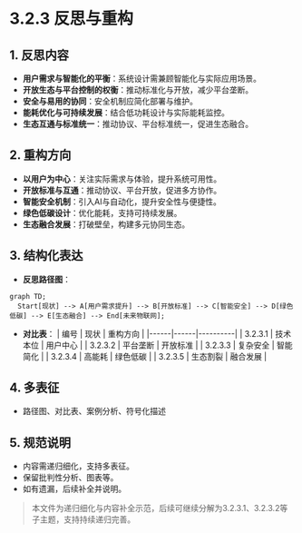 # 3.2.3 反思与重构

## 1. 反思内容

- **用户需求与智能化的平衡**：系统设计需兼顾智能化与实际应用场景。
- **开放生态与平台控制的权衡**：推动标准化与开放，减少平台垄断。
- **安全与易用的协同**：安全机制应简化部署与维护。
- **能耗优化与可持续发展**：结合低功耗设计与实际能耗监控。
- **生态互通与标准统一**：推动协议、平台标准统一，促进生态融合。

## 2. 重构方向

- **以用户为中心**：关注实际需求与体验，提升系统可用性。
- **开放标准与互通**：推动协议、平台开放，促进多方协作。
- **智能安全机制**：引入AI与自动化，提升安全性与便捷性。
- **绿色低碳设计**：优化能耗，支持可持续发展。
- **生态融合发展**：打破壁垒，构建多元协同生态。

## 3. 结构化表达

- **反思路径图**：

```mermaid
graph TD;
  Start[现状] --> A[用户需求提升] --> B[开放标准] --> C[智能安全] --> D[绿色低碳] --> E[生态融合] --> End[未来物联网];
```

- **对比表**：
| 编号 | 现状 | 重构方向 |
|------|------|----------|
| 3.2.3.1 | 技术本位 | 用户中心 |
| 3.2.3.2 | 平台垄断 | 开放标准 |
| 3.2.3.3 | 复杂安全 | 智能简化 |
| 3.2.3.4 | 高能耗 | 绿色低碳 |
| 3.2.3.5 | 生态割裂 | 融合发展 |

## 4. 多表征

- 路径图、对比表、案例分析、符号化描述

## 5. 规范说明

- 内容需递归细化，支持多表征。
- 保留批判性分析、图表等。
- 如有遗漏，后续补全并说明。

> 本文件为递归细化与内容补全示范，后续可继续分解为3.2.3.1、3.2.3.2等子主题，支持持续递归完善。
